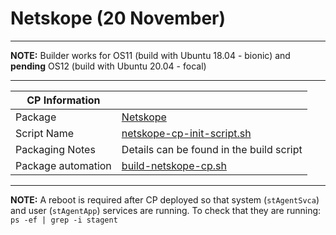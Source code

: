 # Netskope (20 November)

-----

**NOTE:** Builder works for OS11 (build with Ubuntu 18.04 - bionic) and **pending** OS12 (build with Ubuntu 20.04 - focal)

-----

|  CP Information |            |
|-----------------|------------|
| Package | [Netskope](https://docs.netskope.com/en/netskope-help/netskope-client/netskope-client-supported-os-and-platform/) |
| Script Name | [netskope-cp-init-script.sh](build/netskope-cp-init-script.sh) |
| Packaging Notes | Details can be found in the build script |
| Package automation | [build-netskope-cp.sh](build/build-netskope-cp.sh) |

-----

**NOTE:** A reboot is required after CP deployed so that system (`stAgentSvca`) and user (`stAgentApp`) services are running. To check that they are running: `ps -ef | grep -i stagent`